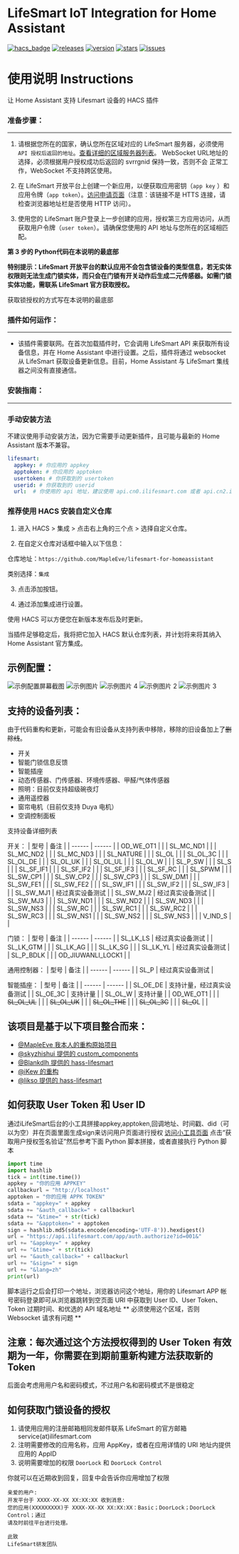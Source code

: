 # LifeSmart IoT Integration for Home Assistant

[![hacs_badge](https://img.shields.io/badge/HACS-Default-orange.svg)](https://github.com/hacs/integration)
[![releases](https://img.shields.io/github/downloads/MapleEve/lifesmart-for-homeassistant/total)](https://github.com/MapleEve/lifesmart-for-homeassistant/releases)
[![version](https://img.shields.io/github/manifest-json/v/MapleEve/lifesmart-for-homeassistant?filename=custom_components%2Flifesmart%2Fmanifest.json)](https://github.com/MapleEve/lifesmart-for-homeassistant/releases/latest)
[![stars](https://img.shields.io/github/stars/MapleEve/lifesmart-for-homeassistant)](https://github.com/MapleEve/lifesmart-for-homeassistant/stargazers)
[![issues](https://img.shields.io/github/issues/MapleEve/lifesmart-for-homeassistant)](https://github.com/MapleEve/lifesmart-for-homeassistant/issues)

使用说明 Instructions
====
让 Home Assistant 支持 Lifesmart 设备的 HACS 插件

### 准备步骤：
---

1. 请根据您所在的国家，确认您所在区域对应的 LifeSmart
   服务器，必须使用 ` API 授权后返回的地址`。[查看详细的区域服务器列表](./docs/api-regions.md)。 WebSocket
   URL地址的选择，必须根据⽤户授权成功后返回的 svrrgnid 保持⼀致，否则不会 正常⼯作，WebSocket 不⽀持跨区使⽤。

2. 在 LifeSmart 开放平台上创建一个新应用，以便获取应用密钥（`app key`
   ）和应用令牌（`app token`）。[访问申请页面](http://www.ilifesmart.com/open/login)（注意：该链接不是 HTTS 连接，请检查浏览器地址栏是否使用
   HTTP 访问）。

3. 使用您的 LifeSmart 账户登录上一步创建的应用，授权第三方应用访问，从而获取用户令牌（`user token`）。请确保您使用的 API
   地址与您所在的区域相匹配。

**第 3 步的 Python代码在本说明的最底部**

**特别提示：LifeSmart 开放平台的默认应用不会包含锁设备的类型信息，若无实体权限则无法生成门锁实体，而只会在门锁有开关动作后生成二元传感器。如需门锁实体功能，需联系
LifeSmart 官方获取授权。**

获取锁授权的方式写在本说明的最底部

### 插件如何运作：
---

- 该插件需要联网。在首次加载插件时，它会调用 LifeSmart API 来获取所有设备信息，并在 Home Assistant 中进行设置。之后，插件将通过
  websocket 从 LifeSmart 获取设备更新信息。目前，Home Assistant 与 LifeSmart 集线器之间没有直接通信。

### 安装指南：
---

### 手动安装方法

不建议使用手动安装方法，因为它需要手动更新插件，且可能与最新的 Home Assistant 版本不兼容。

```yaml
lifesmart:
  appkey: # 你应用的 appkey
  apptoken: # 你应用的 apptoken
  usertoken: # 你获取到的 usertoken
  userid: # 你获取到的 userid
  url:  # 你使用的 api 地址，建议使用 api.cn0.ilifesmart.com 或者 api.cn2.ilifesmart.com
```

### 推荐使用 HACS 安装自定义仓库

1. 进入 HACS > 集成 > 点击右上角的三个点 > 选择自定义仓库。

2. 在自定义仓库对话框中输入以下信息：

仓库地址：`https://github.com/MapleEve/lifesmart-for-homeassistant`

类别选择：`集成`

3. 点击添加按钮。

4. 通过添加集成进行设置。

使用 HACS 可以方便您在新版本发布后及时更新。

当插件足够稳定后，我将把它加入 HACS 默认仓库列表，并计划将来将其纳入 Home Assistant 官方集成。

示例配置：
---
![示例配置屏幕截图](./docs/example-configuration.png)
![示例图片](./docs/example-image.png)
![示例图片 4](./docs/example-image-4.png)
![示例图片 2](./docs/example-image-2.png)
![示例图片 3](./docs/example-image-3.png)

支持的设备列表：
---
由于代码重构和更新，可能会有旧设备从支持列表中移除，移除的旧设备加上了~~删除线~~。

- 开关
- 智能门锁信息反馈
- 智能插座
- 动态传感器、门传感器、环境传感器、甲醛/气体传感器
- 照明：目前仅支持超级碗夜灯
- 通用遥控器
- 窗帘电机（目前仅支持 Duya 电机）
- 空调控制面板

支持设备详细列表

开关：
| 型号 | 备注 |
| ------ | ------ |
| OD_WE_OT1 | |
| SL_MC_ND1 | |
| SL_MC_ND2 | |
| SL_MC_ND3 | |
| SL_NATURE | |
| SL_OL | |
| SL_OL_3C | |
| SL_OL_DE | |
| SL_OL_UK | |
| SL_OL_UL | |
| SL_OL_W | |
| SL_P_SW | |
| SL_S | |
| SL_SF_IF1 | |
| SL_SF_IF2 | |
| SL_SF_IF3 | |
| SL_SF_RC | |
| SL_SPWM | |
| SL_SW_CP1 | |
| SL_SW_CP2 | |
| SL_SW_CP3 | |
| SL_SW_DM1 | |
| SL_SW_FE1 | |
| SL_SW_FE2 | |
| SL_SW_IF1 | |
| SL_SW_IF2 | |
| SL_SW_IF3 | |
| SL_SW_MJ1 | 经过真实设备测试 |
| SL_SW_MJ2 | 经过真实设备测试 |
| SL_SW_MJ3 | |
| SL_SW_ND1 | |
| SL_SW_ND2 | |
| SL_SW_ND3 | |
| SL_SW_NS3 | |
| SL_SW_RC | |
| SL_SW_RC1 | |
| SL_SW_RC2 | |
| SL_SW_RC3 | |
| SL_SW_NS1 | |
| SL_SW_NS2 | |
| SL_SW_NS3 | |
| V_IND_S | |

门锁：
| 型号 | 备注 |
| ------ | ------ |
| SL_LK_LS | 经过真实设备测试 |
| SL_LK_GTM | |
| SL_LK_AG | |
| SL_LK_SG | |
| SL_LK_YL | 经过真实设备测试 |
| SL_P_BDLK | |
| OD_JIUWANLI_LOCK1 | |

通用控制器：
| 型号 | 备注 |
| ------ | ------ |
| SL_P | 经过真实设备测试 |

智能插座：
| 型号 | 备注 |
| ------ | ------ |
| SL_OE_DE | 支持计量，经过真实设备测试 |
| SL_OE_3C | 支持计量 |
| SL_OL_W | 支持计量 |
| OD_WE_OT1 | |
| ~~SL_OL_UL~~ | |
| ~~SL_OL_UK~~ | |
| ~~SL_OL_THE~~ | |
| ~~SL_OL_3C~~ | |
| ~~SL_O~~L | |

该项目是基于以下项目整合而来：
---

- [@MapleEve 我本人的重构原始项目](https://github.com/MapleEve/hass-lifesmart)
- [@skyzhishui 提供的 custom_components](https://github.com/skyzhishui/custom_components)
- [@Blankdlh 提供的 hass-lifesmart](https://github.com/Blankdlh/hass-lifesmart)
- [@iKew 的重构](https://github.com/iKaew)
- [@likso 提供的 hass-lifesmart](https://github.com/likso/hass-lifesmart)

如何获取 User Token 和 User ID
---
通过iLifeSmart后台的小工具拼接appkey,apptoken,回调地址、时间戳、did（可以为空）并在页面里面生成sign来访问用户页面进行授权
[访问小工具页面](http://www.ilifesmart.com/open/login#/open/document/tool)
点击“获取用户授权签名验证”然后参考下面 Python 脚本拼接，或者直接执行 Python 脚本

``` python
import time
import hashlib
tick = int(time.time())
appkey = "你的应用 APPKEY"
callbackurl = "http://localhost"
apptoken = "你的应用 APPK TOKEN"
sdata = "appkey=" + appkey
sdata += "&auth_callback=" + callbackurl
sdata += "&time=" + str(tick)
sdata += "&apptoken=" + apptoken
sign = hashlib.md5(sdata.encode(encoding='UTF-8')).hexdigest()
url = "https://api.ilifesmart.com/app/auth.authorize?id=001&"
url += "&appkey=" + appkey
url += "&time=" + str(tick)
url += "&auth_callback=" + callbackurl
url += "&sign=" + sign
url += "&lang=zh"
print(url)
```

脚本运行之后会打印一个地址，浏览器访问这个地址，用你的 Lifesmart APP 帐号密码登录即可从浏览器跳转到空页面 URI 中获取到
User ID、User Token、Token 过期时间、和优选的 API 域名地址 ** 必须使用这个区域，否则 Websocket 请求有问题 **

## 注意：每次通过这个方法授权得到的 User Token 有效期为一年，你需要在到期前重新构建方法获取新的 Token

后面会考虑用用户名和密码模式，不过用户名和密码模式不是很稳定


如何获取门锁设备的授权
---

1. 请使用应用的注册邮箱相同发邮件联系 LifeSmart 的官方邮箱 service(at)ilifesmart.com
2. 注明需要修改的应用名称，应用 AppKey，或者在应用详情的 URI 地址内提供应用的 AppID
3. 说明需要增加的权限 `DoorLock` 和 `DoorLock Control`

你就可以在近期收到回复，回复中会告诉你应用增加了权限

```text
亲爱的用户:
开发平台于 XXXX-XX-XX XX:XX:XX 收到消息:
您的应用(XXXXXXXXX)于 XXXX-XX-XX XX:XX:XX：Basic；DoorLock；DoorLock Control；通过
请及时前往平台进行处理。

此致
LifeSmart研发团队
```